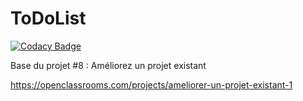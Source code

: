 ToDoList
========

[![Codacy Badge](https://api.codacy.com/project/badge/Grade/b08d57099fdc450aa135cbfa5b3e5046)](https://app.codacy.com/gh/olpok/Ex_ToDolist?utm_source=github.com&utm_medium=referral&utm_content=olpok/Ex_ToDolist&utm_campaign=Badge_Grade_Settings)

Base du projet #8 : Améliorez un projet existant

https://openclassrooms.com/projects/ameliorer-un-projet-existant-1
